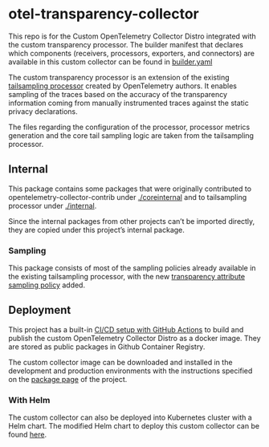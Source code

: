 # otel-transparency-collector

This repo is for the Custom OpenTelemetry Collector Distro integrated with the custom transparency processor. The builder manifest that declares which components (receivers, processors, exporters, and connectors) are available in this custom collector can be found in [builder.yaml](https://github.com/akkbng/otel-transparency-collector/blob/main/builder.yaml)

The custom transparency processor is an extension of the existing [tailsampling processor](https://github.com/open-telemetry/opentelemetry-collector-contrib/tree/main/processor/tailsamplingprocessor) created by OpenTelemetry authors.  It enables sampling of the traces based on the accuracy of the transparency information coming from manually instrumented traces against the static privacy declarations.

The files regarding the configuration of the processor, processor metrics generation and the core tail sampling logic are taken from the tailsampling processor.

## Internal
This package contains some packages that were originally contributed to opentelemetry-collector-contrib under [./coreinternal](https://github.com/open-telemetry/opentelemetry-collector-contrib/tree/main/internal/coreinternal) and to tailsampling processor under [./internal](https://github.com/open-telemetry/opentelemetry-collector-contrib/tree/main/processor/tailsamplingprocessor/internal).

Since the internal packages from other projects can’t be imported directly, they are copied under this project’s internal package.

### Sampling
This package consists of most of the sampling policies already available in the existing tailsampling processor, with the new [transparency attribute sampling policy](https://github.com/akkbng/otel-transparency-collector/blob/main/internal/sampling/transparency_tag_filter.go) added. 

## Deployment
This project has a built-in [CI/CD setup with GitHub Actions](https://github.com/akkbng/otel-transparency-collector/blob/main/.github/workflows/docker.yml) to build and publish the custom OpenTelemetry Collector Distro as a docker image. They are stored as public packages in Github Container Registry.

The custom collector image can be downloaded and installed in the development and production environments with the instructions specified on the [package page](https://github.com/akkbng/otel-transparency-collector/pkgs/container/otel-transparency-collector) of the project. 

### With Helm
The custom collector can also be deployed into Kubernetes cluster with a Helm chart. The modified Helm chart to deploy this custom collector can be found [here](https://github.com/akkbng/thesis-infrastructure/tree/main/charts/opentelemetry-collector). 
